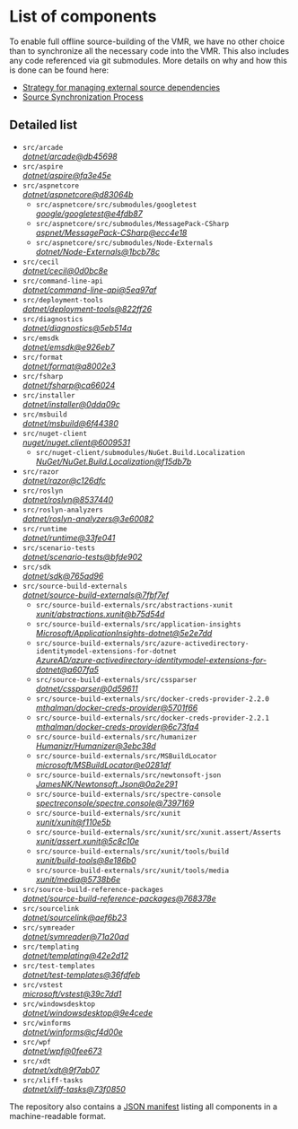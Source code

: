 ﻿# List of components

To enable full offline source-building of the VMR, we have no other choice than to synchronize all the necessary code into the VMR. This also includes any code referenced via git submodules. More details on why and how this is done can be found here:
- [Strategy for managing external source dependencies](src/arcade/Documentation/UnifiedBuild/VMR-Strategy-For-External-Source.md)
- [Source Synchronization Process](src/arcade/Documentation/UnifiedBuild/VMR-Design-And-Operation.md#source-synchronization-process)

## Detailed list

<!-- component list beginning -->
- `src/arcade`  
*[dotnet/arcade@db45698](https://github.com/dotnet/arcade/tree/db45698020f58f88eef75b23b2598a59872918f6)*
- `src/aspire`  
*[dotnet/aspire@fa3e45e](https://github.com/dotnet/aspire/tree/fa3e45ee2a76c81e7a4876c6bef05282e35243f1)*
- `src/aspnetcore`  
*[dotnet/aspnetcore@d83064b](https://github.com/dotnet/aspnetcore/tree/d83064b467e26bb30c4e4180eac1d0fad873bca9)*
    - `src/aspnetcore/src/submodules/googletest`  
    *[google/googletest@e4fdb87](https://github.com/google/googletest/tree/e4fdb87e76b9fc4b01c54ad81aea19d6e994b994)*
    - `src/aspnetcore/src/submodules/MessagePack-CSharp`  
    *[aspnet/MessagePack-CSharp@ecc4e18](https://github.com/aspnet/MessagePack-CSharp/tree/ecc4e18ad7a0c7db51cd7e3d2997a291ed01444d)*
    - `src/aspnetcore/src/submodules/Node-Externals`  
    *[dotnet/Node-Externals@1bcb78c](https://github.com/dotnet/Node-Externals/tree/1bcb78ca694568f7993d9d385eee0687ad0f5dfe)*
- `src/cecil`  
*[dotnet/cecil@0d0bc8e](https://github.com/dotnet/cecil/tree/0d0bc8e0f47fdae9834e1eac678f364c50946133)*
- `src/command-line-api`  
*[dotnet/command-line-api@5ea97af](https://github.com/dotnet/command-line-api/tree/5ea97af07263ea3ef68a18557c8aa3f7e3200bda)*
- `src/deployment-tools`  
*[dotnet/deployment-tools@822ff26](https://github.com/dotnet/deployment-tools/tree/822ff266c5f999ab9ceb6928df59d79285ea4a4f)*
- `src/diagnostics`  
*[dotnet/diagnostics@5eb514a](https://github.com/dotnet/diagnostics/tree/5eb514a41f900ac1aa1e9a3e12b2931dcb064069)*
- `src/emsdk`  
*[dotnet/emsdk@e926eb7](https://github.com/dotnet/emsdk/tree/e926eb7d9614243be6b936cbbe9988fd8cc6d8a6)*
- `src/format`  
*[dotnet/format@a8002e3](https://github.com/dotnet/format/tree/a8002e38ae10922926adf567d4dad7321063fad4)*
- `src/fsharp`  
*[dotnet/fsharp@ca66024](https://github.com/dotnet/fsharp/tree/ca66024e6da7cced9921216763386bd43f400fbf)*
- `src/installer`  
*[dotnet/installer@0dda09c](https://github.com/dotnet/installer/tree/0dda09c4e87d5b951103c27e7ee2a3f644932c1b)*
- `src/msbuild`  
*[dotnet/msbuild@6f44380](https://github.com/dotnet/msbuild/tree/6f44380e4fdea6ddf5c11f48efeb25c2bf181e62)*
- `src/nuget-client`  
*[nuget/nuget.client@6009531](https://github.com/nuget/nuget.client/tree/6009531090c927a8e61da9a0f97bdd5eb6f01a47)*
    - `src/nuget-client/submodules/NuGet.Build.Localization`  
    *[NuGet/NuGet.Build.Localization@f15db7b](https://github.com/NuGet/NuGet.Build.Localization/tree/f15db7b7c6f5affbea268632ef8333d2687c8031)*
- `src/razor`  
*[dotnet/razor@c126dfc](https://github.com/dotnet/razor/tree/c126dfc208bca863b378ae32f8c5cd3f271cbff6)*
- `src/roslyn`  
*[dotnet/roslyn@8537440](https://github.com/dotnet/roslyn/tree/8537440d8c831b8533a18f6530945ee91c243e1b)*
- `src/roslyn-analyzers`  
*[dotnet/roslyn-analyzers@3e60082](https://github.com/dotnet/roslyn-analyzers/tree/3e60082c94c17f12b5fa28a972be99bac0cae8e6)*
- `src/runtime`  
*[dotnet/runtime@33fe041](https://github.com/dotnet/runtime/tree/33fe041f6402dcc0760fae43ab4c66bf17d24287)*
- `src/scenario-tests`  
*[dotnet/scenario-tests@bfde902](https://github.com/dotnet/scenario-tests/tree/bfde902a10d7b672f4fc7e844198ede405dbb9c6)*
- `src/sdk`  
*[dotnet/sdk@765ad96](https://github.com/dotnet/sdk/tree/765ad969248cdceaf976a27b512e8abc43ed2d19)*
- `src/source-build-externals`  
*[dotnet/source-build-externals@7fbf7ef](https://github.com/dotnet/source-build-externals/tree/7fbf7ef59ca7ddcfa92269ef84e3fcb7544f8699)*
    - `src/source-build-externals/src/abstractions-xunit`  
    *[xunit/abstractions.xunit@b75d54d](https://github.com/xunit/abstractions.xunit/tree/b75d54d73b141709f805c2001b16f3dd4d71539d)*
    - `src/source-build-externals/src/application-insights`  
    *[Microsoft/ApplicationInsights-dotnet@5e2e7dd](https://github.com/Microsoft/ApplicationInsights-dotnet/tree/5e2e7ddda961ec0e16a75b1ae0a37f6a13c777f5)*
    - `src/source-build-externals/src/azure-activedirectory-identitymodel-extensions-for-dotnet`  
    *[AzureAD/azure-activedirectory-identitymodel-extensions-for-dotnet@a607fa5](https://github.com/AzureAD/azure-activedirectory-identitymodel-extensions-for-dotnet/tree/a607fa5e0005a6178cf1d2fed4fa0f8179cdb186)*
    - `src/source-build-externals/src/cssparser`  
    *[dotnet/cssparser@0d59611](https://github.com/dotnet/cssparser/tree/0d59611784841735a7778a67aa6e9d8d000c861f)*
    - `src/source-build-externals/src/docker-creds-provider-2.2.0`  
    *[mthalman/docker-creds-provider@5701f66](https://github.com/mthalman/docker-creds-provider/tree/5701f6667c1fbd805684857baaa860383bbdfed7)*
    - `src/source-build-externals/src/docker-creds-provider-2.2.1`  
    *[mthalman/docker-creds-provider@6c73fa4](https://github.com/mthalman/docker-creds-provider/tree/6c73fa4784795ae07f49305a057abf5c473d2adb)*
    - `src/source-build-externals/src/humanizer`  
    *[Humanizr/Humanizer@3ebc38d](https://github.com/Humanizr/Humanizer/tree/3ebc38de585fc641a04b0e78ed69468453b0f8a1)*
    - `src/source-build-externals/src/MSBuildLocator`  
    *[microsoft/MSBuildLocator@e0281df](https://github.com/microsoft/MSBuildLocator/tree/e0281df33274ac3c3e22acc9b07dcb4b31d57dc0)*
    - `src/source-build-externals/src/newtonsoft-json`  
    *[JamesNK/Newtonsoft.Json@0a2e291](https://github.com/JamesNK/Newtonsoft.Json/tree/0a2e291c0d9c0c7675d445703e51750363a549ef)*
    - `src/source-build-externals/src/spectre-console`  
    *[spectreconsole/spectre.console@7397169](https://github.com/spectreconsole/spectre.console/tree/7397169a2757dc3657598bdea4ac222c0f283425)*
    - `src/source-build-externals/src/xunit`  
    *[xunit/xunit@f110e5b](https://github.com/xunit/xunit/tree/f110e5bee5dfd4c08339587c9c3df9292fcb597c)*
    - `src/source-build-externals/src/xunit/src/xunit.assert/Asserts`  
    *[xunit/assert.xunit@5c8c10e](https://github.com/xunit/assert.xunit/tree/5c8c10e085eb42f39f2fe0b40c94bf56649eb0a4)*
    - `src/source-build-externals/src/xunit/tools/build`  
    *[xunit/build-tools@8e186b0](https://github.com/xunit/build-tools/tree/8e186b0f8e398796e75453f3f18952b06d29fdfd)*
    - `src/source-build-externals/src/xunit/tools/media`  
    *[xunit/media@5738b6e](https://github.com/xunit/media/tree/5738b6e86f08e0389c4392b939c20e3eca2d9822)*
- `src/source-build-reference-packages`  
*[dotnet/source-build-reference-packages@768378e](https://github.com/dotnet/source-build-reference-packages/tree/768378e775fc5ddc99d41f2c4d1c78182f326ea7)*
- `src/sourcelink`  
*[dotnet/sourcelink@aef6b23](https://github.com/dotnet/sourcelink/tree/aef6b239ba3c11823cf150d9f042d9965e04bf9f)*
- `src/symreader`  
*[dotnet/symreader@71a20ad](https://github.com/dotnet/symreader/tree/71a20ad4aaedc284ef2d9a7302f5d2ec4df7dca3)*
- `src/templating`  
*[dotnet/templating@42e2d12](https://github.com/dotnet/templating/tree/42e2d12758afd312fbbb8585284cf59320676ac1)*
- `src/test-templates`  
*[dotnet/test-templates@36fdfeb](https://github.com/dotnet/test-templates/tree/36fdfebe8af73ed1c2ff796750984f1ebf6230b5)*
- `src/vstest`  
*[microsoft/vstest@39c7dd1](https://github.com/microsoft/vstest/tree/39c7dd12c7ec24d0552513e84d95476f2077ca33)*
- `src/windowsdesktop`  
*[dotnet/windowsdesktop@9e4cede](https://github.com/dotnet/windowsdesktop/tree/9e4cede9d34b51c91ad10fa2462042aceeb3937b)*
- `src/winforms`  
*[dotnet/winforms@cf4d00e](https://github.com/dotnet/winforms/tree/cf4d00efe5f6dbab435305bd1129bf4e4351243b)*
- `src/wpf`  
*[dotnet/wpf@0fee673](https://github.com/dotnet/wpf/tree/0fee673e416438fa496be15f9fed2707d9bade23)*
- `src/xdt`  
*[dotnet/xdt@9f7ab07](https://github.com/dotnet/xdt/tree/9f7ab07fc4914f76048d54d79afaee3bf89d7ede)*
- `src/xliff-tasks`  
*[dotnet/xliff-tasks@73f0850](https://github.com/dotnet/xliff-tasks/tree/73f0850939d96131c28cf6ea6ee5aacb4da0083a)*
<!-- component list end -->

The repository also contains a [JSON manifest](https://github.com/dotnet/dotnet/blob/main/src/source-manifest.json) listing all components in a machine-readable format.
